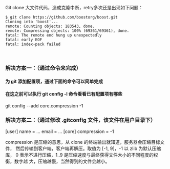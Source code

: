 

Git clone 大文件代码，造成克隆中断，retry多次还是出现如下问题：

	$ git clone https://github.com/boostorg/boost.git
	Cloning into 'boost'...
	remote: Counting objects: 183543, done.
	remote: Compressing objects: 100% (69361/69361), done.
	fatal: The remote end hung up unexpectedly
	fatal: early EOF
	fatal: index-pack failed

​	

### 解决方案一：（通过命令来完成）

#### 为 git 添加配置项，通过下面的命令可以简单完成
#### 在这之前可以执行 git config -l 命令看看已有配置项有哪些
git config --add core.compression -1



### 解决方案二：（通过修改 .gitconfig 文件，该文件在用户目录下）

[user]
    name = ...
    email = ...
[core]
    compression = -1
	
	
	
	
	
compression 是压缩的意思，从 clone 的终端输出就知道，服务器会压缩目标文件，
然后传输到客户端，客户端再解压。取值为 [-1, 9]，-1 以 zlib 为默认压缩库，
0 表示不进行压缩，1..9 是压缩速度与最终获得文件大小的不同程度的权衡，数字越
大，压缩越慢，当然得到的文件会越小。